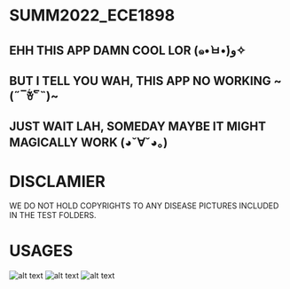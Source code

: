 # SUMM2022_ECE1898
## EHH THIS APP DAMN COOL LOR (๑•̀ㅂ•́)و✧
## BUT I TELL YOU WAH, THIS APP NO WORKING ~(˶‾᷄ꈊ‾᷅˵)~
## JUST WAIT LAH, SOMEDAY MAYBE IT MIGHT MAGICALLY WORK (◕ˇ∀ˇ◕。)

# DISCLAMIER
WE DO NOT HOLD COPYRIGHTS TO ANY DISEASE PICTURES INCLUDED IN THE TEST FOLDERS.
# USAGES
![alt text](https://github.com/chien916/SUMM2022_ECE1898/blob/main/_readme/_preview1.jpg?raw=true)
![alt text](https://github.com/chien916/SUMM2022_ECE1898/blob/main/_readme/_preview2.jpg?raw=true)
![alt text](https://github.com/chien916/SUMM2022_ECE1898/blob/main/_readme/_preview3.jpg?raw=true)
